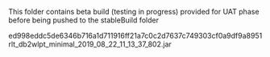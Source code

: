 This folder contains beta build (testing in progress) provided for UAT phase before being pushed to the stableBuild folder

ed998eddc5de6346b716a1d711916ff21a7c0c2d7637c749303cf0a9df9a8951  rlt_db2wlpt_minimal_2019_08_22_11_13_37_802.jar

